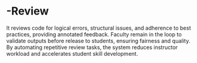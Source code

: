 # -Review
 It reviews code for logical errors, structural issues, and adherence to best practices, providing annotated feedback. Faculty remain in the loop to validate outputs before release to students, ensuring fairness and quality. By automating repetitive review tasks, the system reduces instructor workload and accelerates student skill development.
